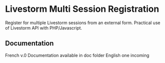 # Livestorm Multi Session Registration
Register for multiple Livestorm sessions from an external form. Practical use of Livestorm API with PHP/Javascript.

## Documentation

French v.0 Documentation available in doc folder
English one incoming

